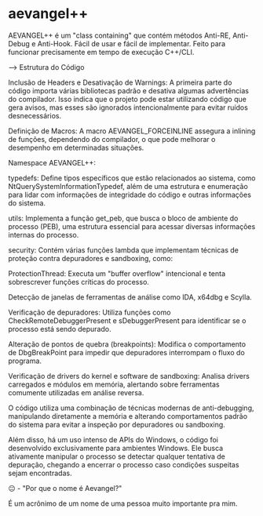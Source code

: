# aevangel++
AEVANGEL++ é um "class containing" que contém métodos Anti-RE, Anti-Debug e Anti-Hook. Fácil de usar e fácil de implementar. Feito para funcionar precisamente em tempo de execução C++/CLI.


--> Estrutura do Código


Inclusão de Headers e Desativação de Warnings: A primeira parte do código importa várias bibliotecas padrão e desativa algumas advertências do compilador. Isso indica que o projeto pode estar utilizando código que gera avisos, mas esses são ignorados intencionalmente para evitar ruídos desnecessários.

Definição de Macros: A macro AEVANGEL_FORCEINLINE assegura a inlining de funções, dependendo do compilador, o que pode melhorar o desempenho em determinadas situações.

Namespace AEVANGEL++:

typedefs: Define tipos específicos que estão relacionados ao sistema, como NtQuerySystemInformationTypedef, além de uma estrutura e enumeração para lidar com informações de integridade do código e outras informações do sistema.

utils: Implementa a função get_peb, que busca o bloco de ambiente do processo (PEB), uma estrutura essencial para acessar diversas informações internas do processo.

security: Contém várias funções lambda que implementam técnicas de proteção contra depuradores e sandboxing, como:

ProtectionThread: Executa um "buffer overflow" intencional e tenta sobrescrever funções críticas do processo.

Detecção de janelas de ferramentas de análise como IDA, x64dbg e Scylla.

Verificação de depuradores: Utiliza funções como CheckRemoteDebuggerPresent e sDebuggerPresent para identificar se o processo está sendo depurado.

Alteração de pontos de quebra (breakpoints): Modifica o comportamento de DbgBreakPoint para impedir que depuradores interrompam o fluxo do programa.

Verificação de drivers do kernel e software de sandboxing: Analisa drivers carregados e módulos em memória, alertando sobre ferramentas comumente utilizadas em análise reversa.


O código utiliza uma combinação de técnicas modernas de anti-debugging, manipulando diretamente a memória e alterando comportamentos padrão do sistema para evitar a inspeção por depuradores ou sandboxing.

Além disso, há um uso intenso de APIs do Windows, o código foi desenvolvido exclusivamente para ambientes Windows. Ele busca ativamente manipular o processo se detectar qualquer tentativa de depuração, chegando a encerrar o processo caso condições suspeitas sejam encontradas.


😐 - "Por que o nome é Aevangel?"

É um acrônimo de um nome de uma pessoa muito importante pra mim.
